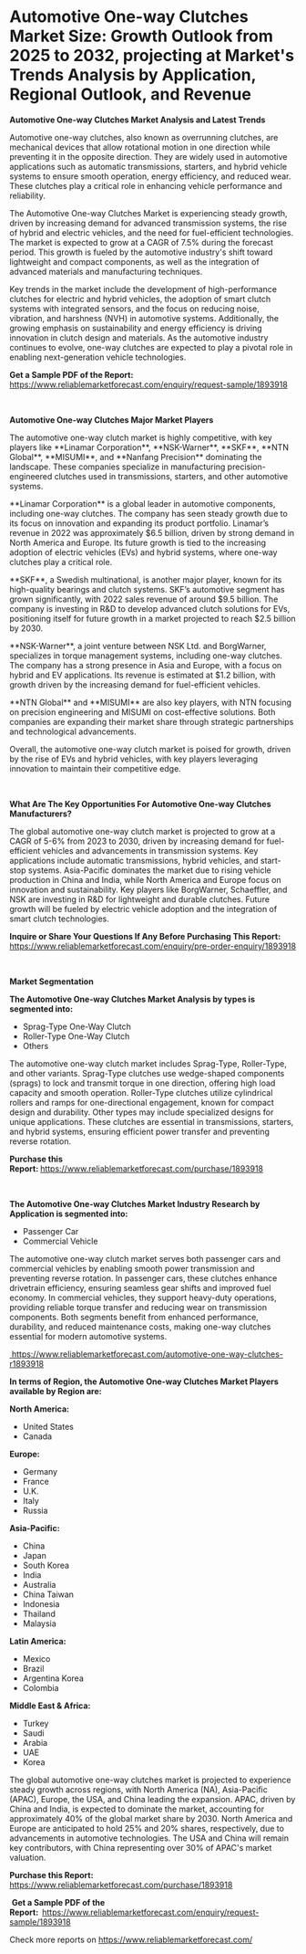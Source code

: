 <p><h1>Automotive One-way Clutches Market Size: Growth Outlook from 2025 to 2032, projecting at Market's Trends Analysis by Application, Regional Outlook, and Revenue</h1></p><p><strong>Automotive One-way Clutches Market Analysis and Latest Trends</strong></p>
<p><p>Automotive one-way clutches, also known as overrunning clutches, are mechanical devices that allow rotational motion in one direction while preventing it in the opposite direction. They are widely used in automotive applications such as automatic transmissions, starters, and hybrid vehicle systems to ensure smooth operation, energy efficiency, and reduced wear. These clutches play a critical role in enhancing vehicle performance and reliability.</p><p>The Automotive One-way Clutches Market is experiencing steady growth, driven by increasing demand for advanced transmission systems, the rise of hybrid and electric vehicles, and the need for fuel-efficient technologies. The market is expected to grow at a CAGR of 7.5% during the forecast period. This growth is fueled by the automotive industry's shift toward lightweight and compact components, as well as the integration of advanced materials and manufacturing techniques.</p><p>Key trends in the market include the development of high-performance clutches for electric and hybrid vehicles, the adoption of smart clutch systems with integrated sensors, and the focus on reducing noise, vibration, and harshness (NVH) in automotive systems. Additionally, the growing emphasis on sustainability and energy efficiency is driving innovation in clutch design and materials. As the automotive industry continues to evolve, one-way clutches are expected to play a pivotal role in enabling next-generation vehicle technologies.</p></p>
<p><strong>Get a Sample PDF of the Report:&nbsp;</strong> <a href="https://www.reliablemarketforecast.com/enquiry/request-sample/1893918?utm_campaign=1108&utm_medium=2&utm_source=Github&utm_content=ia&utm_term=24012025&utm_id=automotive-one-way-clutches">https://www.reliablemarketforecast.com/enquiry/request-sample/1893918</a></p>
<p>&nbsp;</p>
<p><strong>Automotive One-way Clutches Major Market Players</strong></p>
<p><p>The automotive one-way clutch market is highly competitive, with key players like **Linamar Corporation**, **NSK-Warner**, **SKF**, **NTN Global**, **MISUMI**, and **Nanfang Precision** dominating the landscape. These companies specialize in manufacturing precision-engineered clutches used in transmissions, starters, and other automotive systems.</p><p>**Linamar Corporation** is a global leader in automotive components, including one-way clutches. The company has seen steady growth due to its focus on innovation and expanding its product portfolio. Linamar’s revenue in 2022 was approximately $6.5 billion, driven by strong demand in North America and Europe. Its future growth is tied to the increasing adoption of electric vehicles (EVs) and hybrid systems, where one-way clutches play a critical role.</p><p>**SKF**, a Swedish multinational, is another major player, known for its high-quality bearings and clutch systems. SKF’s automotive segment has grown significantly, with 2022 sales revenue of around $9.5 billion. The company is investing in R&D to develop advanced clutch solutions for EVs, positioning itself for future growth in a market projected to reach $2.5 billion by 2030.</p><p>**NSK-Warner**, a joint venture between NSK Ltd. and BorgWarner, specializes in torque management systems, including one-way clutches. The company has a strong presence in Asia and Europe, with a focus on hybrid and EV applications. Its revenue is estimated at $1.2 billion, with growth driven by the increasing demand for fuel-efficient vehicles.</p><p>**NTN Global** and **MISUMI** are also key players, with NTN focusing on precision engineering and MISUMI on cost-effective solutions. Both companies are expanding their market share through strategic partnerships and technological advancements.</p><p>Overall, the automotive one-way clutch market is poised for growth, driven by the rise of EVs and hybrid vehicles, with key players leveraging innovation to maintain their competitive edge.</p></p>
<p>&nbsp;</p>
<p><strong>What Are The Key Opportunities For Automotive One-way Clutches Manufacturers?</strong></p>
<p><p>The global automotive one-way clutch market is projected to grow at a CAGR of 5-6% from 2023 to 2030, driven by increasing demand for fuel-efficient vehicles and advancements in transmission systems. Key applications include automatic transmissions, hybrid vehicles, and start-stop systems. Asia-Pacific dominates the market due to rising vehicle production in China and India, while North America and Europe focus on innovation and sustainability. Key players like BorgWarner, Schaeffler, and NSK are investing in R&D for lightweight and durable clutches. Future growth will be fueled by electric vehicle adoption and the integration of smart clutch technologies.</p></p>
<p><strong>Inquire or Share Your Questions If Any Before Purchasing This Report:</strong> <a href="https://www.reliablemarketforecast.com/enquiry/pre-order-enquiry/1893918?utm_campaign=1108&utm_medium=2&utm_source=Github&utm_content=ia&utm_term=24012025&utm_id=automotive-one-way-clutches">https://www.reliablemarketforecast.com/enquiry/pre-order-enquiry/1893918</a></p>
<p>&nbsp;</p>
<p><strong>Market Segmentation</strong></p>
<p><strong>The Automotive One-way Clutches Market Analysis by types is segmented into:</strong></p>
<p><ul><li>Sprag-Type One-Way Clutch</li><li>Roller-Type One-Way Clutch</li><li>Others</li></ul></p>
<p><p>The automotive one-way clutch market includes Sprag-Type, Roller-Type, and other variants. Sprag-Type clutches use wedge-shaped components (sprags) to lock and transmit torque in one direction, offering high load capacity and smooth operation. Roller-Type clutches utilize cylindrical rollers and ramps for one-directional engagement, known for compact design and durability. Other types may include specialized designs for unique applications. These clutches are essential in transmissions, starters, and hybrid systems, ensuring efficient power transfer and preventing reverse rotation.</p></p>
<p><strong>Purchase this Report:&nbsp;</strong><a href="https://www.reliablemarketforecast.com/purchase/1893918?utm_campaign=1108&utm_medium=2&utm_source=Github&utm_content=ia&utm_term=24012025&utm_id=automotive-one-way-clutches">https://www.reliablemarketforecast.com/purchase/1893918</a></p>
<p>&nbsp;</p>
<p><strong>The Automotive One-way Clutches Market Industry Research by Application is segmented into:</strong></p>
<p><ul><li>Passenger Car</li><li>Commercial Vehicle</li></ul></p>
<p><p>The automotive one-way clutch market serves both passenger cars and commercial vehicles by enabling smooth power transmission and preventing reverse rotation. In passenger cars, these clutches enhance drivetrain efficiency, ensuring seamless gear shifts and improved fuel economy. In commercial vehicles, they support heavy-duty operations, providing reliable torque transfer and reducing wear on transmission components. Both segments benefit from enhanced performance, durability, and reduced maintenance costs, making one-way clutches essential for modern automotive systems.</p></p>
<p><a href="https://www.reliablemarketforecast.com/automotive-one-way-clutches-r1893918?utm_campaign=1108&utm_medium=2&utm_source=Github&utm_content=ia&utm_term=24012025&utm_id=automotive-one-way-clutches">&nbsp;https://www.reliablemarketforecast.com/automotive-one-way-clutches-r1893918</a></p>
<p><strong>In terms of Region, the Automotive One-way Clutches Market Players available by Region are:</strong></p>
<p>
    <p> <strong> North America: </strong>
        <ul>
            <li>United States</li>
            <li>Canada</li>
        </ul>
        </p> 
    <p> <strong> Europe: </strong>
        <ul>
            <li>Germany</li>
            <li>France</li>
            <li>U.K.</li>
            <li>Italy</li>
            <li>Russia</li>
        </ul>
        </p> 
    <p> <strong> Asia-Pacific: </strong>
        <ul>
            <li>China</li>
            <li>Japan</li>
            <li>South Korea</li>
            <li>India</li>
            <li>Australia</li>
            <li>China Taiwan</li>
            <li>Indonesia</li>
            <li>Thailand</li>
            <li>Malaysia</li>
        </ul>
        </p> 
    <p> <strong> Latin America: </strong>
        <ul>
            <li>Mexico</li>
            <li>Brazil</li>
            <li>Argentina Korea</li>
            <li>Colombia</li>
        </ul>
        </p> 
    <p> <strong> Middle East & Africa: </strong>
        <ul>
            <li>Turkey</li>
            <li>Saudi</li>
            <li>Arabia</li>
            <li>UAE</li>
            <li>Korea</li>
        </ul>
    </p>
    </p>
<p><p>The global automotive one-way clutches market is projected to experience steady growth across regions, with North America (NA), Asia-Pacific (APAC), Europe, the USA, and China leading the expansion. APAC, driven by China and India, is expected to dominate the market, accounting for approximately 40% of the global market share by 2030. North America and Europe are anticipated to hold 25% and 20% shares, respectively, due to advancements in automotive technologies. The USA and China will remain key contributors, with China representing over 30% of APAC's market valuation.</p></p>
<p><strong>Purchase this Report: </strong><a href="https://www.reliablemarketforecast.com/purchase/1893918?utm_campaign=1108&utm_medium=2&utm_source=Github&utm_content=ia&utm_term=24012025&utm_id=automotive-one-way-clutches">https://www.reliablemarketforecast.com/purchase/1893918</a></p>
<p>&nbsp;<strong>Get a Sample PDF of the Report:&nbsp;&nbsp;</strong><a href="https://www.reliablemarketforecast.com/enquiry/request-sample/1893918?utm_campaign=1108&utm_medium=2&utm_source=Github&utm_content=ia&utm_term=24012025&utm_id=automotive-one-way-clutches">https://www.reliablemarketforecast.com/enquiry/request-sample/1893918</a></p>
<p><strong></strong></p>
<p>Check more reports on <a href="https://www.reliablemarketforecast.com/?utm_campaign=1108&utm_medium=2&utm_source=Github&utm_content=ia&utm_term=24012025&utm_id=automotive-one-way-clutches">https://www.reliablemarketforecast.com/</a></p>